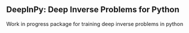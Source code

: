 ## DeepInPy: Deep Inverse Problems for Python
Work in progress package for training deep inverse problems in python
